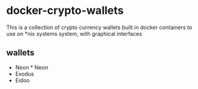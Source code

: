 # docker-crypto-wallets
This is a collection of crypto currency wallets built in docker containers to use on *nix systems system, with graphical interfaces

## wallets
* Neon * Neon
* Exodus
* Eidoo
